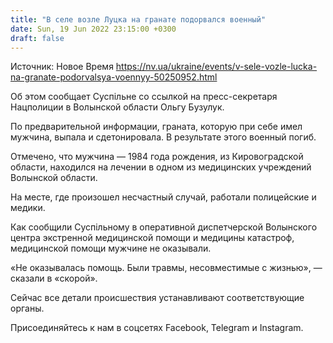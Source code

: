 ```yaml
---
title: "В селе возле Луцка на гранате подорвался военный"
date: Sun, 19 Jun 2022 23:15:00 +0300
draft: false
---
```

Источник: Новое Время https://nv.ua/ukraine/events/v-sele-vozle-lucka-na-granate-podorvalsya-voennyy-50250952.html


Об этом сообщает Суспільне со ссылкой на пресс-секретаря Нацполиции в Волынской области Ольгу Бузулук.

По предварительной информации, граната, которую при себе имел мужчина, выпала и сдетонировала. В результате этого военный погиб.

Отмечено, что мужчина — 1984 года рождения, из Кировоградской области, находился на лечении в одном из медицинских учреждений Волынской области.

На месте, где произошел несчастный случай, работали полицейские и медики.

Как сообщили Суспільному в оперативной диспетчерской Волынского центра экстренной медицинской помощи и медицины катастроф, медицинской помощи мужчине не оказывали.

 «Не оказывалась помощь. Были травмы, несовместимые с жизнью», — сказали в «скорой».

Сейчас все детали происшествия устанавливают соответствующие органы.

Присоединяйтесь к нам в соцсетях Facebook, Telegram и Instagram.

